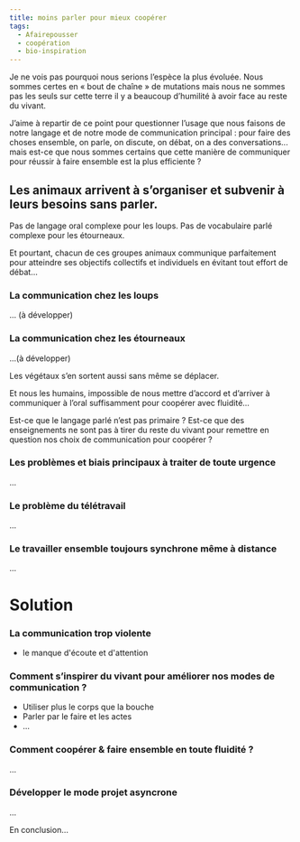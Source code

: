 ```yaml
---
title: moins parler pour mieux coopérer
tags:
  - Afairepousser
  - coopération
  - bio-inspiration
---
```

Je ne vois pas pourquoi nous serions l’espèce la plus évoluée. Nous sommes certes en « bout de chaîne » de mutations mais nous ne sommes pas les seuls sur cette terre il y a beaucoup d’humilité à avoir face au reste du vivant.

J’aime à repartir de ce point pour questionner l’usage que nous faisons de notre langage et de notre mode de communication principal : pour faire des choses ensemble, on parle, on discute, on débat, on a des conversations... mais est-ce que nous sommes certains que cette manière de communiquer pour réussir à faire ensemble est la plus efficiente ?

## Les animaux arrivent à s’organiser et subvenir à leurs besoins sans parler.

Pas de langage oral complexe pour les loups. Pas de vocabulaire parlé complexe pour les étourneaux.

Et pourtant, chacun de ces groupes animaux communique parfaitement pour atteindre ses objectifs collectifs et individuels en évitant tout effort de débat...

### La communication chez les loups

... (à développer)

### La communication chez les étourneaux

...(à développer)

Les végétaux s’en sortent aussi sans même se déplacer.

Et nous les humains, impossible de nous mettre d’accord et d’arriver à communiquer à l’oral suffisamment pour coopérer avec fluidité...

Est-ce que le langage parlé n’est pas primaire ? Est-ce que des enseignements ne sont pas à tirer du reste du vivant pour remettre en question nos choix de communication pour coopérer ?

### Les problèmes et biais principaux à traiter de toute urgence
...

### Le problème du télétravail
...

### Le travailler ensemble toujours synchrone même à distance
...

# Solution

### La communication trop violente
- le manque d'écoute et d'attention

### Comment s’inspirer du vivant pour améliorer nos modes de communication ?

-   Utiliser plus le corps que la bouche
-   Parler par le faire et les actes
- ...

### Comment coopérer & faire ensemble en toute fluidité ?
...

### Développer le mode projet asyncrone
...

En conclusion…